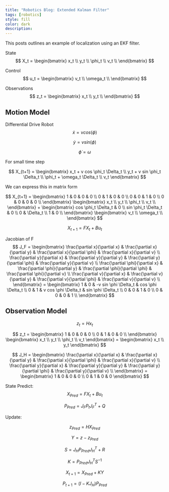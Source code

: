 ```yaml
---
title: "Robotics Blog: Extended Kalman Filter"
tags: [robotics]
style: fill
color: dark
description:
---
```

<script type="text/javascript"
        src="https://cdnjs.cloudflare.com/ajax/libs/mathjax/2.7.0/MathJax.js?config=TeX-AMS_CHTML"></script>

This posts outlines an example of localization using an EKF filter.



State
$$
X_t =
\begin{bmatrix}
x_t \\
y_t \\
\phi_t \\
v_t \\
\end{bmatrix}
$$

Control
$$
u_t =
\begin{bmatrix}
v_t \\
\omega_t \\
\end{bmatrix}
$$

Observations
$$
z_t =
\begin{bmatrix}
x_t \\
y_t \\
\end{bmatrix}
$$

## Motion Model
Differential Drive Robot
$$
\dot{x} = v cos(\phi)
$$

$$
\dot{y} = v sin(\phi)
$$

$$
\dot{\phi} = \omega
$$


For small time step

$$
X_{t+1} =
\begin{bmatrix}
x_t + v cos \phi_t \Delta_t \\
y_t + v sin \phi_t \Delta_t \\
\phi_t + \omega_t \Delta_t \\
v_t
\end{bmatrix}
$$

We can express this in matrix form


$$
X_{t+1} =
\begin{bmatrix}
1 & 0 & 0 & 0 \\
0 & 1 & 0 & 0 \\
0 & 0 & 1 & 0 \\
0 & 0 & 0 & 0 \\
\end{bmatrix}
\begin{bmatrix}
x_t  \\
y_t  \\
\phi_t  \\
v_t  \\
\end{bmatrix} +
\begin{bmatrix}
cos \phi_t \Delta_t  & 0 \\
sin \phi_t \Delta_t & 0   \\
0 & \Delta_t \\
1 & 0 \\
\end{bmatrix}
\begin{bmatrix}
v_t \\
\omega_t \\
\end{bmatrix}
$$

$$
X_{t+1} =  F X_{t} + B u_t
$$

Jacobian of F
$$
J_F =
\begin{bmatrix}
\frac{\partial x}{\partial x} & \frac{\partial x}{\partial y} & \frac{\partial x}{\partial \phi} & \frac{\partial x}{\partial v} \\
\frac{\partial y}{\partial x} & \frac{\partial y}{\partial y} & \frac{\partial y}{\partial \phi} & \frac{\partial y}{\partial v} \\
\frac{\partial \phi}{\partial x} & \frac{\partial \phi}{\partial y} & \frac{\partial \phi}{\partial \phi} & \frac{\partial \phi}{\partial v} \\
\frac{\partial v}{\partial x} & \frac{\partial v}{\partial y} & \frac{\partial v}{\partial \phi} & \frac{\partial v}{\partial v} \\
\end{bmatrix} =
\begin{bmatrix}
1 & 0 & -v sin \phi \Delta_t & cos \phi \Delta_t \\
0 & 1 & v cos \phi \Delta_t & sin \phi \Delta_t \\
0 & 0 & 1 & 0 \\
0 & 0 & 0 & 1 \\
\end{bmatrix}
$$

## Observation Model
$$
z_t = H x_t
$$

$$
z_t =
\begin{bmatrix}
1 & 0 & 0 & 0 \\
0 & 1 & 0 & 0 \\
\end{bmatrix}
\begin{bmatrix}
x_t \\
y_t \\
\phi_t \\
v_t
\end{bmatrix} =
\begin{bmatrix}
x_t \\
y_t
\end{bmatrix}
$$

$$
J_H =
\begin{bmatrix}
\frac{\partial x}{\partial x} & \frac{\partial x}{\partial y} & \frac{\partial x}{\partial \phi} & \frac{\partial x}{\partial v} \\
\frac{\partial y}{\partial x} & \frac{\partial y}{\partial y} & \frac{\partial y}{\partial \phi} & \frac{\partial y}{\partial v} \\
\end{bmatrix} =
\begin{bmatrix}
1 & 0 & 0 & 0 \\
0 & 1 & 0 & 0
\end{bmatrix}
$$


State Predict:
$$
X_{Pred} = F X_t + B u_t
$$

$$
P_{Pred} = J_F P_t J_F^T + Q
$$

Update:

$$
z_{Pred} = H X_{Pred}
$$

$$
Y = z - z_{Pred}
$$

$$
S = J_H P_{Pred} J_H^T + R
$$

$$
K = P_{Pred} J_H^T S^{-1}
$$

$$
X_{t+1} = X_{Pred} + KY
$$

$$
P_{t+1} = (I - K J_H) P_{Pred}
$$

